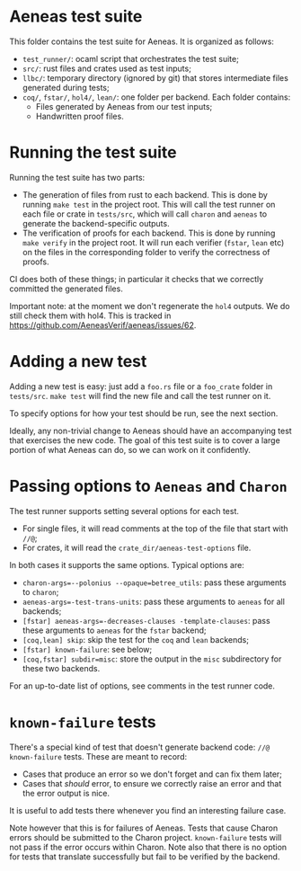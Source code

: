 # Aeneas test suite

This folder contains the test suite for Aeneas. It is organized as follows:
- `test_runner/`: ocaml script that orchestrates the test suite;
- `src/`: rust files and crates used as test inputs;
- `llbc/`: temporary directory (ignored by git) that stores intermediate files generated during tests;
- `coq/`, `fstar/`, `hol4/`, `lean/`: one folder per backend. Each folder contains:
   - Files generated by Aeneas from our test inputs;
   - Handwritten proof files.

# Running the test suite

Running the test suite has two parts:
- The generation of files from rust to each backend. This is done by running `make test` in the
  project root. This will call the test runner on each file or crate in `tests/src`, which will call
  `charon` and `aeneas` to generate the backend-specific outputs.
- The verification of proofs for each backend. This is done by running `make verify` in the project
  root. It will run each verifier (`fstar`, `lean` etc) on the files in the corresponding folder to
  verify the correctness of proofs.

CI does both of these things; in particular it checks that we correctly committed the generated
files.

Important note: at the moment we don't regenerate the `hol4` outputs. We do still check them with
hol4. This is tracked in https://github.com/AeneasVerif/aeneas/issues/62.

# Adding a new test

Adding a new test is easy: just add a `foo.rs` file or a `foo_crate` folder in `tests/src`. `make
test` will find the new file and call the test runner on it.

To specify options for how your test should be run, see the next section.

Ideally, any non-trivial change to Aeneas should have an accompanying test that exercises the new
code. The goal of this test suite is to cover a large portion of what Aeneas can do, so we can work
on it confidently.

# Passing options to `Aeneas` and `Charon`

The test runner supports setting several options for each test.
- For single files, it will read comments at the top of the file that start with `//@`;
- For crates, it will read the `crate_dir/aeneas-test-options` file.

In both cases it supports the same options. Typical options are:
- `charon-args=--polonius --opaque=betree_utils`: pass these arguments to `charon`;
- `aeneas-args=-test-trans-units`: pass these arguments to `aeneas` for all backends;
- `[fstar] aeneas-args=-decreases-clauses -template-clauses`: pass these arguments to `aeneas` for
  the `fstar` backend;
- `[coq,lean] skip`: skip the test for the `coq` and `lean` backends;
- `[fstar] known-failure`: see below;
- `[coq,fstar] subdir=misc`: store the output in the `misc` subdirectory for these two backends.

For an up-to-date list of options, see comments in the test runner code.

# `known-failure` tests

There's a special kind of test that doesn't generate backend code: `//@ known-failure` tests. These
are meant to record:
- Cases that produce an error so we don't forget and can fix them later;
- Cases that _should_ error, to ensure we correctly raise an error and that the error output is nice.

It is useful to add tests there whenever you find an interesting failure case.

Note however that this is for failures of Aeneas. Tests that cause Charon errors should be submitted
to the Charon project. `known-failure` tests will not pass if the error occurs within Charon. Note
also that there is no option for tests that translate successfully but fail to be verified by the
backend.
